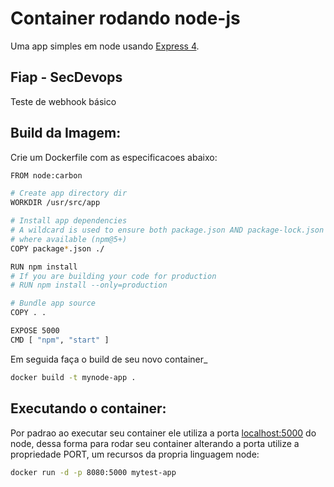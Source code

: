 # Container rodando node-js

Uma app simples em node usando [Express 4](http://expressjs.com/).

## Fiap - SecDevops
Teste de webhook básico

## Build da Imagem:

Crie um Dockerfile com as especificacoes abaixo:

```sh
FROM node:carbon

# Create app directory dir
WORKDIR /usr/src/app

# Install app dependencies
# A wildcard is used to ensure both package.json AND package-lock.json are copied
# where available (npm@5+)
COPY package*.json ./

RUN npm install
# If you are building your code for production
# RUN npm install --only=production

# Bundle app source
COPY . .

EXPOSE 5000
CMD [ "npm", "start" ]
```

Em seguida faça o build de seu novo container_

```sh
docker build -t mynode-app .
```



## Executando o container:

Por padrao ao executar seu container ele utiliza a porta [localhost:5000](http://localhost:5000/) do node, dessa forma para rodar seu container alterando a porta utilize a propriedade PORT, um recursos da propria linguagem node:

```sh
docker run -d -p 8080:5000 mytest-app
```
